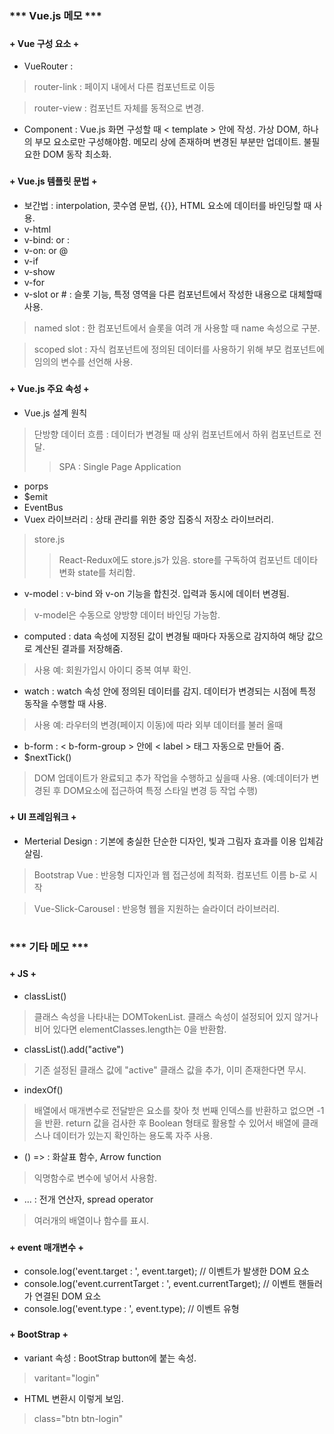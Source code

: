 ### *** Vue.js 메모 ***
###
#### + Vue 구성 요소 +
+ VueRouter :
> router-link : 페이지 내에서 다른 컴포넌트로 이등

> router-view : 컴포넌트 자체를 동적으로 변경.
+ Component : Vue.js 화면 구성할 때 < template > 안에 작성. 가상 DOM, 하나의 부모 요소로만 구성해야함. 메모리 상에 존재하며 변경된 부분만 업데이트. 불필요한 DOM 동작 최소화.
###
#### + Vue.js 템플릿 문법 +
+ 보간법 : interpolation, 콧수염 문법, {{}}, HTML 요소에 데이터를 바인딩할 때 사용.
+ v-html
+ v-bind: or :
+ v-on: or @
+ v-if
+ v-show
+ v-for
+  v-slot or # : 슬롯 기능, 특정 영역을 다른 컴포넌트에서 작성한 내용으로 대체할때 사용.
> named slot : 한 컴포넌트에서 슬롯을 여려 개 사용할 때 name 속성으로 구분.

> scoped slot : 자식 컴포넌트에 정의된 데이터를 사용하기 위해 부모 컴포넌트에 임의의 변수를 선언해 사용.

###
#### + Vue.js 주요 속성 +
+ Vue.js 설계 원칙
> 단방향 데이터 흐름 : 데이터가 변경될 때 상위 컴포넌트에서 하위 컴포넌트로 전달.
>> SPA : Single Page Application
+ porps
+ $emit
+ EventBus
+ Vuex 라이브러리 : 상태 관리를 위한 중앙 집중식 저장소 라이브러리.
> store.js
>> React-Redux에도 store.js가 있음. store를 구독하여 컴포넌트 데이타 변화 state를 처리함.
+ v-model : v-bind 와 v-on 기능을 합친것. 입력과 동시에 데이터 변경됨.
> v-model은 수동으로 양방향 데이터 바인딩 가능함.
+ computed : data 속성에 지정된 값이 변경될 때마다 자동으로 감지하여 해당 값으로 계산된 결과를 저장해줌.
> 사용 예: 회원가입시 아이디 중복 여부 확인.
+ watch : watch 속성 안에 정의된 데이터를 감지. 데이터가 변경되는 시점에 특정 동작을 수행할 때 사용.
> 사용 예: 라우터의 변경(페이지 이동)에 따라 외부 데이터를 불러 올때
+ b-form : < b-form-group > 안에 < label > 태그 자동으로 만들어 줌.
+ $nextTick()
> DOM 업데이트가 완료되고 추가 작업을 수행하고 싶을때 사용. (예:데이터가 변경된 후 DOM요소에 접근하여 특정 스타일 변경 등 작업 수행)

###
#### + UI 프레임워크 +
+ Merterial Design : 기본에 충실한 단순한 디자인, 빛과 그림자 효과를 이용 입체감 살림.
> Bootstrap Vue : 반응형 디자인과 웹 접근성에 최적화. 컴포넌트 이름 b-로 시작

> Vue-Slick-Carousel : 반응형 웹을 지원하는 슬라이더 라이브러리.
#
#
#
### *** 기타 메모 ***
###
#### + JS +
+ classList()
> 클래스 속성을 나타내는 DOMTokenList. 클래스 속성이 설정되어 있지 않거나 비어 있다면 elementClasses.length는 0을 반환함.
+ classList().add("active")
> 기존 설정된 클래스 값에 "active" 클래스 값을 추가, 이미 존재한다면 무시.
+ indexOf()
> 배열에서 매개변수로 전달받은 요소를 찾아 첫 번째 인덱스를 반환하고 없으면 -1을 반환.
return 값을 검사한 후 Boolean 형태로 활용할 수 있어서 배열에 클래스나 데이터가 있는지 확인하는 용도록 자주 사용.
+ () => : 화살표 함수, Arrow function
> 익명함수로 변수에 넣어서 사용함. 
+ ... : 전개 연산자, spread operator
> 여러개의 배열이나 함수를 표시.
###
#### + event 매개변수 +
+ console.log('event.target : ', event.target); // 이벤트가 발생한 DOM 요소
+ console.log('event.currentTarget : ', event.currentTarget); // 이벤트 핸들러가 연결된 DOM 요소
+ console.log('event.type : ', event.type); // 이벤트 유형
###
#### + BootStrap +
+ variant 속성 : BootStrap button에 붙는 속성.
> varitant="login"
+ HTML 변환시 이렇게 보임.
> class="btn btn-login" 
        